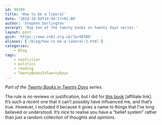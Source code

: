 ```yaml
---
id: 99389
title: 'How to be a liberal'
date: '2024-10-04T14:40:17+01:00'
author: 'Stephen Darlington'
excerpt: 'Day ten of the twenty books in twenty days series.'
layout: post
guid: 'https://www.zx81.org.uk/?p=99389'
aliases: ['/blog/how-to-be-a-liberal-2.html']
categories:
    - Blog
tags:
    - nonfiction
    - politics
    - reading
    - TwentyBooksInTwentyDays
---
```


*Part of the [Twenty Books in Twenty Days](/blog/twenty-books.html) series.*

The rule is no reviews or justification, but I did for [this book](https://amzn.to/47IPogr) \[affiliate link\]. It’s such a recent one that it can’t possibly have influenced me, and that’s true. However, I included it because it gives a name to things that I’ve long believed or understood. It’s nice to realise you have a “belief system” rather than just a random collection of thoughts and opinions.